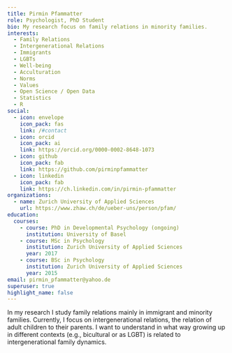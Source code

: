 ```yaml
---
title: Pirmin Pfammatter
role: Psychologist, PhD Student
bio: My research focus on family relations in minority families.
interests:
  - Family Relations
  - Intergenerational Relations
  - Immigrants
  - LGBTs
  - Well-being
  - Acculturation
  - Norms
  - Values
  - Open Science / Open Data
  - Statistics
  - R
social:
  - icon: envelope
    icon_pack: fas
    link: /#contact
  - icon: orcid
    icon_pack: ai
    link: https://orcid.org/0000-0002-8648-1073
  - icon: github
    icon_pack: fab
    link: https://github.com/pirminpfammatter
  - icon: linkedin
    icon_pack: fab
    link: https://ch.linkedin.com/in/pirmin-pfammatter
organizations:
  - name: Zurich University of Applied Sciences
    url: https://www.zhaw.ch/de/ueber-uns/person/pfam/
education:
  courses:
    - course: PhD in Developmental Psychology (ongoing)
      institution: University of Basel
    - course: MSc in Psychology
      institution: Zurich University of Applied Sciences
      year: 2017
    - course: BSc in Psychology
      institution: Zurich University of Applied Sciences
      year: 2015
email: pirmin_pfammatter@yahoo.de
superuser: true
highlight_name: false
---
```

In my research I study family relations mainly in immigrant and minority families. Currently, I focus on intergenerational relations, the relation of adult children to their parents. I want to understand in what way growing up in different contexts (e.g., bicultural or as LGBT) is related to intergenerational family dynamics. 


